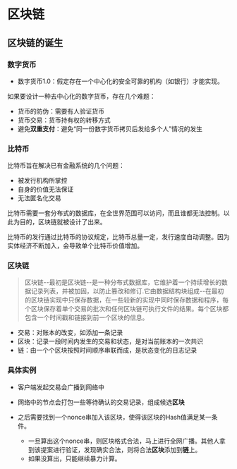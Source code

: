 # 区块链

## 区块链的诞生

### 数字货币

- 数字货币1.0：假定存在一个中心化的安全可靠的机构（如银行）才能实现。

如果要设计一种去中心化的数字货币，存在几个难题：

- 货币的防伪：需要有人验证货币
- 货币交易：货币持有权的转移方式
- 避免**双重支付**：避免“同一份数字货币拷贝后发给多个人”情况的发生

### 比特币

比特币旨在解决已有金融系统的几个问题：

- 被发行机构所掌控
- 自身的价值无法保证
- 无法匿名化交易

比特币需要一套分布式的数据库，在全世界范围可以访问，而且谁都无法控制。以此为目的，区块链就被设计了出来。

比特币的发行通过比特币的协议规定，比特币总量一定，发行速度自动调整。因为实体经济不断加入，会导致单个比特币价值增加。

### 区块链

> 区块链--最初是区块链--是一种分布式数据库，它维护着一个持续增长的数据记录列表，并被加固，以防止篡改和修订.它由数据结构块组成--在最初的区块链实现中只保存数据，在一些较新的实现中同时保存数据和程序，每个区块保存着单个交易的批次和任何区块链可执行文件的结果。每个区块都包含一个时间戳和链接到前一个区块的信息。

- 交易：对账本的改变，如添加一条记录
- 区块：记录一段时间内发生的交易和状态，是对当前账本的一次共识
- 链：由一个个区块按照时间顺序串联而成，是状态变化的日志记录

### 具体实例

- 客户端发起交易会广播到网络中
- 网络中的节点会打包一些等待确认的交易记录，组成候选**区块**

- 之后需要找到一个nonce串加入该区块，使得该区块的Hash值满足某一条件。
  - 一旦算出这个nonce串，则区块格式合法，马上进行全网广播。其他人拿到该提案进行验证，发现确实合法，则将合法**区块**添加到**链**上。
  - 如果没算出，只能继续暴力计算。

## 

